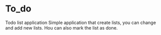 # To_do
Todo list application
Simple application that create lists, you can change and add new lists. Нou can also mark the list as done.

